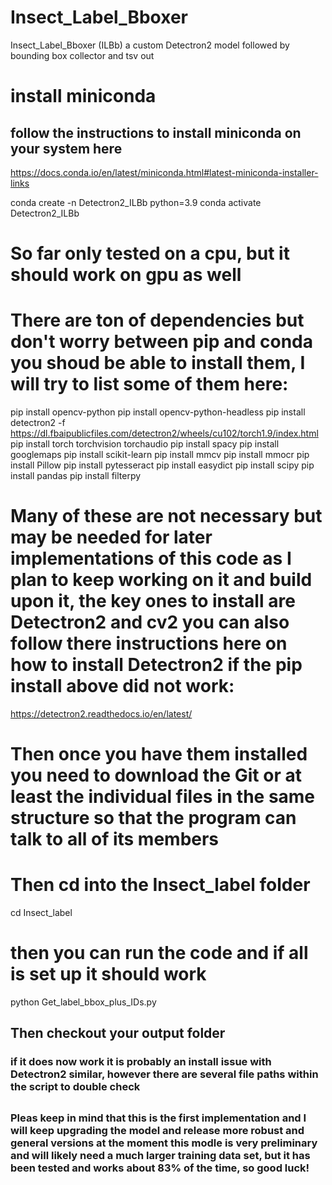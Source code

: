 # Insect_Label_Bboxer
Insect_Label_Bboxer (ILBb) a custom Detectron2 model followed by bounding box collector and tsv out

# install miniconda
## follow the instructions to install miniconda on your system here
https://docs.conda.io/en/latest/miniconda.html#latest-miniconda-installer-links


conda create -n Detectron2_ILBb python=3.9
conda activate Detectron2_ILBb

# So far only tested on a cpu, but it should work on gpu as well
# There are ton of dependencies but don't worry between pip and conda you shoud be able to install them, I will try to list some of them here:
pip install opencv-python
pip install opencv-python-headless
pip install detectron2 -f https://dl.fbaipublicfiles.com/detectron2/wheels/cu102/torch1.9/index.html
pip install torch torchvision torchaudio
pip install spacy
pip install googlemaps
pip install scikit-learn
pip install mmcv
pip install mmocr
pip install Pillow
pip install pytesseract
pip install easydict
pip install scipy
pip install pandas
pip install filterpy

# Many of these are not necessary but may be needed for later implementations of this code as I plan to keep working on it and build upon it, the key ones to install are Detectron2 and cv2 you can also follow there instructions here on how to install Detectron2 if the pip install above did not work:
https://detectron2.readthedocs.io/en/latest/

# Then once you have them installed you need to download the Git or at least the individual files in the same structure so that the program can talk to all of its members

# Then cd into the Insect_label folder
cd Insect_label
# then you can run the code and if all is set up it should work

python Get_label_bbox_plus_IDs.py

## Then checkout your output folder
### if it does now work it is probably an install issue with Detectron2 similar, however there are several file paths within the script to double check
##
### Pleas keep in  mind that this is the first implementation and I will keep upgrading the model and release more robust and general versions at the moment this modle is very preliminary and will likely need a much larger training data set, but it has been tested and works about 83% of the time, so good luck!










